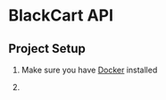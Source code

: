 # BlackCart API

## Project Setup

1. Make sure you have [Docker](https://docs.docker.com/get-docker/) installed

2. 

